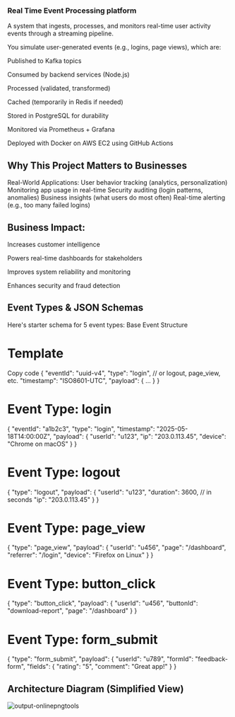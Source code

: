 ### Real Time Event Processing platform
A system that ingests, processes, and monitors real-time user activity events through a streaming pipeline.

You simulate user-generated events (e.g., logins, page views), which are:

Published to Kafka topics

Consumed by backend services (Node.js)

Processed (validated, transformed)

Cached (temporarily in Redis if needed)

Stored in PostgreSQL for durability

Monitored via Prometheus + Grafana

Deployed with Docker on AWS EC2 using GitHub Actions

## Why This Project Matters to Businesses
  Real-World Applications:
  User behavior tracking (analytics, personalization)
  Monitoring app usage in real-time
  Security auditing (login patterns, anomalies)
  Business insights (what users do most often)
  Real-time alerting (e.g., too many failed logins)

## Business Impact:
Increases customer intelligence

Powers real-time dashboards for stakeholders

Improves system reliability and monitoring

Enhances security and fraud detection

## Event Types & JSON Schemas
 Here's starter schema for 5 event types:
 Base Event Structure
 
# Template
Copy code
{
  "eventId": "uuid-v4",
  "type": "login",  // or logout, page_view, etc.
  "timestamp": "ISO8601-UTC",
  "payload": { ... }
}
# Event Type: login


{
  "eventId": "a1b2c3",
  "type": "login",
  "timestamp": "2025-05-18T14:00:00Z",
  "payload": {
    "userId": "u123",
    "ip": "203.0.113.45",
    "device": "Chrome on macOS"
  }
}
# Event Type: logout


{
  "type": "logout",
  "payload": {
    "userId": "u123",
    "duration": 3600,  // in seconds
    "ip": "203.0.113.45"
  }
}
# Event Type: page_view

{
  "type": "page_view",
  "payload": {
    "userId": "u456",
    "page": "/dashboard",
    "referrer": "/login",
    "device": "Firefox on Linux"
  }
}
# Event Type: button_click

{
  "type": "button_click",
  "payload": {
    "userId": "u456",
    "buttonId": "download-report",
    "page": "/dashboard"
  }
}
# Event Type: form_submit

{
  "type": "form_submit",
  "payload": {
    "userId": "u789",
    "formId": "feedback-form",
    "fields": {
      "rating": "5",
      "comment": "Great app!"
    }
  }
## Architecture Diagram (Simplified View)
![output-onlinepngtools](https://github.com/user-attachments/assets/23260b62-0edb-43b1-a8ea-df44a1a914ed)



